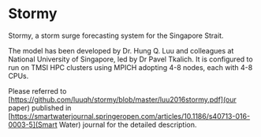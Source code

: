 # Stormy 

Stormy, a storm surge forecasting system for the Singapore Strait. 

The model has been developed by Dr. Hung Q. Luu and colleagues at National University of Singapore, led by Dr Pavel Tkalich. It is configured to run on TMSI HPC clusters using MPICH adopting 4-8 nodes, each with 4-8 CPUs. 

Please referred to [https://github.com/luuqh/stormy/blob/master/luu2016stormy.pdf](our paper) published in [https://smartwaterjournal.springeropen.com/articles/10.1186/s40713-016-0003-5](Smart Water) journal for the detailed description.
